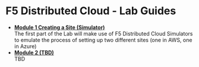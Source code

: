 # F5 Distributed Cloud - Lab Guides

  - **[Module 1 Creating a Site (Simulator)](module1)** <br> The first part of the Lab will make use of F5 Distributed Cloud Simulators to emulate the process of setting up two different sites (one in AWS, one in Azure)
  - **[Module 2 (TBD)](module2)** <br> TBD
